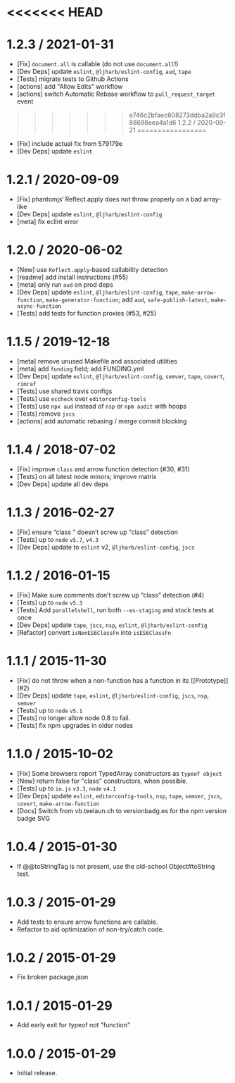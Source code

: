 <<<<<<< HEAD
=======
1.2.3 / 2021-01-31
=================
  * [Fix] `document.all` is callable (do not use `document.all`!)
  * [Dev Deps] update `eslint`, `@ljharb/eslint-config`, `aud`, `tape`
  * [Tests] migrate tests to Github Actions
  * [actions] add "Allow Edits" workflow
  * [actions] switch Automatic Rebase workflow to `pull_request_target` event

>>>>>>> e746c2bfaec608273ddba2a9c3f88698eea4a1d6
1.2.2 / 2020-09-21
=================
  * [Fix] include actual fix from 579179e
  * [Dev Deps] update `eslint`

1.2.1 / 2020-09-09
=================
  * [Fix] phantomjs‘ Reflect.apply does not throw properly on a bad array-like
  * [Dev Deps] update `eslint`, `@ljharb/eslint-config`
  * [meta] fix eclint error

1.2.0 / 2020-06-02
=================
  * [New] use `Reflect.apply`‑based callability detection
  * [readme] add install instructions (#55)
  * [meta] only run `aud` on prod deps
  * [Dev Deps] update `eslint`, `@ljharb/eslint-config`, `tape`, `make-arrow-function`, `make-generator-function`; add `aud`, `safe-publish-latest`, `make-async-function`
  * [Tests] add tests for function proxies (#53, #25)

1.1.5 / 2019-12-18
=================
  * [meta] remove unused Makefile and associated utilities
  * [meta] add `funding` field; add FUNDING.yml
  * [Dev Deps] update `eslint`, `@ljharb/eslint-config`, `semver`, `tape`, `covert`, `rimraf`
  * [Tests] use shared travis configs
  * [Tests] use `eccheck` over `editorconfig-tools`
  * [Tests] use `npx aud` instead of `nsp` or `npm audit` with hoops
  * [Tests] remove `jscs`
  * [actions] add automatic rebasing / merge commit blocking

1.1.4 / 2018-07-02
=================
  * [Fix] improve `class` and arrow function detection (#30, #31)
  * [Tests] on all latest node minors; improve matrix
  * [Dev Deps] update all dev deps

1.1.3 / 2016-02-27
=================
  * [Fix] ensure “class “ doesn’t screw up “class” detection
  * [Tests] up to `node` `v5.7`, `v4.3`
  * [Dev Deps] update to `eslint` v2, `@ljharb/eslint-config`, `jscs`

1.1.2 / 2016-01-15
=================
  * [Fix] Make sure comments don’t screw up “class” detection (#4)
  * [Tests] up to `node` `v5.3`
  * [Tests] Add `parallelshell`, run both `--es-staging` and stock tests at once
  * [Dev Deps] update `tape`, `jscs`, `nsp`, `eslint`, `@ljharb/eslint-config`
  * [Refactor] convert `isNonES6ClassFn` into `isES6ClassFn`

1.1.1 / 2015-11-30
=================
  * [Fix] do not throw when a non-function has a function in its [[Prototype]] (#2)
  * [Dev Deps] update `tape`, `eslint`, `@ljharb/eslint-config`, `jscs`, `nsp`, `semver`
  * [Tests] up to `node` `v5.1`
  * [Tests] no longer allow node 0.8 to fail.
  * [Tests] fix npm upgrades in older nodes

1.1.0 / 2015-10-02
=================
  * [Fix] Some browsers report TypedArray constructors as `typeof object`
  * [New] return false for "class" constructors, when possible.
  * [Tests] up to `io.js` `v3.3`, `node` `v4.1`
  * [Dev Deps] update `eslint`, `editorconfig-tools`, `nsp`, `tape`, `semver`, `jscs`, `covert`, `make-arrow-function`
  * [Docs] Switch from vb.teelaun.ch to versionbadg.es for the npm version badge SVG

1.0.4 / 2015-01-30
=================
  * If @@toStringTag is not present, use the old-school Object#toString test.

1.0.3 / 2015-01-29
=================
  * Add tests to ensure arrow functions are callable.
  * Refactor to aid optimization of non-try/catch code.

1.0.2 / 2015-01-29
=================
  * Fix broken package.json

1.0.1 / 2015-01-29
=================
  * Add early exit for typeof not "function"

1.0.0 / 2015-01-29
=================
  * Initial release.
